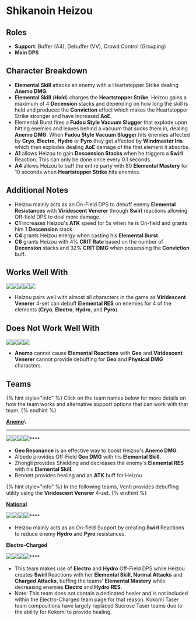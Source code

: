 # Shikanoin Heizou

## Roles

* **Support**: Buffer (A4), Debuffer (VV), Crowd Control (Grouping)
* **Main DPS**

## Character Breakdown

* **Elemental Skill** attacks an enemy with a Heartstopper Strike dealing **Anemo DMG**.
* **Elemental Skill** (**Hold**) charges the **Heartstopper Strike**. Heizou gains a maximum of 4 **Decension** stacks and depending on how long the skill is held and produces the **Conviction** effect which makes the Heartstopper Strike stronger and have increased **AoE**.
* Elemental Burst fires a **Fudou Style Vacuum Slugger** that explode upon hitting enemies and leaves behind a vacuum that sucks them in, dealing **Anemo** **DMG**. When **Fudou Style Vacuum Slugger** hits enemies affected by **Cryo**, **Electro**, **Hydro** or **Pyro** they get affected by **Windmaster Iris** which then explodes dealing **AoE** damage of the first element it absorbs.
* **A1** allows Heizou to gain **Descension Stacks** when he triggers a **Swirl** Reaction. This can only be done once every 0.1 seconds.
* **A4** allows Heizou to buff the entire party with 80 **Elemental Mastery** for 10 seconds when **Heartstopper Strike** hits enemies.

## **Additional Notes**

* Heizou mainly acts as an On-Field DPS to debuff enemy **Elemental Resistances** with **Viridescent Venerer** through **Swirl** reactions allowing Off-field DPS to deal more damage.
* **C1** increases Heizou's **ATK** speed for 5s when he is On-field and grants him 1 **Descension** stack.
* **C4** grants Heizou energy when casting his **Elemental Burst**.
* **C6** grants Heizou with 4% **CRIT Rate** based on the number of **Decension** stacks and 32% **CRIT DMG** when possessing the **Conviction** buff.

## Works Well With

![](../../.gitbook/assets/Element\_Anemo.webp)![](../../.gitbook/assets/Element\_Pyro.webp)![](../../.gitbook/assets/Element\_Hydro.webp)![](../../.gitbook/assets/Element\_Cryo.webp)![](../../.gitbook/assets/Element\_Electro.webp)

* Heizou pairs well with almost all characters in the game as **Viridescent Venerer** 4-set can debuff **Elemental RES** on enemies for 4 of the elements (**Cryo**, **Electro**, **Hydro**, and **Pyro**).

## Does Not Work Well With

![](../../.gitbook/assets/Element\_Geo.webp)![](../../.gitbook/assets/ui\_avataricon\_eula.png)![](../../.gitbook/assets/ui\_avataricon\_razor.png)![](../../.gitbook/assets/ui\_avataricon\_xinyan.png)

* **Anemo** cannot cause **Elemental Reactions** with **Geo** and **Viridescent Venerer** cannot provide debuffing for **Geo** and **Physical DMG** characters.

## Teams

{% hint style="info" %}
Click on the team names below for more details on how the team works and alternative support options that can work with that team.
{% endhint %}

****[**Anemo**](../../teams/anemo.md)****\
****

****![](../../.gitbook/assets/ui\_avataricon\_heizou.png)****![](../../.gitbook/assets/ui\_avataricon\_bennett.png)****![](../../.gitbook/assets/ui\_avataricon\_albedo.png)****![](../../.gitbook/assets/ui\_avataricon\_zhongli.png)****

* **Geo Resonance** is an effective way to boost Heizou's **Anemo DMG**.
* Albedo provides Off-Field **Geo DMG** with his **Elemental Skill.**
* Zhongli provides Shielding and decreases the enemy's **Elemental RES** with his **Elemental Skill.**
* Bennett provides healing and an **ATK** buff for Heizou.

{% hint style="info" %}
In the following teams, Venti provides debuffing utility using the **Viridescent Venerer** 4-set.
{% endhint %}

****[**National**](../../teams/national.md)****

****![](../../.gitbook/assets/ui\_avataricon\_heizou.png)****![](../../.gitbook/assets/ui\_avataricon\_xiangling.png)****![](../../.gitbook/assets/ui\_avataricon\_xingqiu.png)****![](../../.gitbook/assets/ui\_avataricon\_bennett.png)****

* Heizou mainly acts as an On-field Support by creating **Swirl** Reactions to reduce enemy **Hydro** and **Pyro** resistances.

**Electro-Charged**

****![](../../.gitbook/assets/ui\_avataricon\_heizou.png)****![](../../.gitbook/assets/ui\_avataricon\_beidou.png)****![](../../.gitbook/assets/ui\_avataricon\_xingqiu.png)****![](../../.gitbook/assets/ui\_avataricon\_fischl.png)****

* This team makes use of **Electro** and **Hydro** Off-Field DPS while Heizou creates **Swirl** Reactions with her **Elemental Skill, Normal Attacks** and **Charged Attacks**, buffing the teams' **Elemental Mastery** while decreasing enemies **Electro** and **Hydro** **RES**.
* Note: This team does not contain a dedicated healer and is not included within the Electro-Charged team page for that reason. Kokomi Taser team compositions have largely replaced Sucrose Taser teams due to the ability for Kokomi to provide healing.
